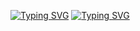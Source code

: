 [![Typing SVG](https://readme-typing-svg.demolab.com?font=Press+Start+2P&duration=2000&pause=500&color=F70000&background=FF000000&random=true&width=435&lines=Don't+share+with+Anyone;Secret+Hacking+tools;DDoS+And+RATs)](https://git.io/typing-svg)
[![Typing SVG](https://readme-typing-svg.demolab.com?font=Press+Start+2P&duration=2000&pause=500&color=F70000&background=FF000000&repeat=false&random=true&width=435&lines=Visit+My+website%3A+https%3A%2F%2Fwebpagescripts-lifelagcheats-projects.vercel.app%2F)](https://git.io/typing-svg)

